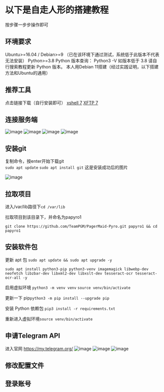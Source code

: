 # 以下是自走人形的搭建教程
按步骤一步步操作即可
## 环境要求
Ubuntu>=16.04 / Debian>=9 （已在该环境下通过测试，系统低于此版本不代表无法安装）
Python>=3.8
Python 版本查询： Python3 -V
如版本低于 3.8 请自行搜索教程更新 Python 版本。
本人用Debian 11搭建（经过实践证明，以下搭建方法和Ubuntu的通用）

## 推荐工具
点击链接下载（自行安装即可）
[xshell 7](https://cdn.netsarang.net/v7/Xshell-latest-p)
[XFTP 7](https://cdn.netsarang.net/v7/Xftp-latest-p)
## 连接服务端
![image](https://github.com/ByteWarlord/PagerMaid-Pyro/assets/156203171/b4b79ad0-7c53-41b7-b8bc-4de61b62a9bb)
![image](https://github.com/ByteWarlord/PagerMaid-Pyro/assets/156203171/181c3220-c1fe-4cf5-aa4f-65b06070487c)
![image](https://github.com/ByteWarlord/PagerMaid-Pyro/assets/156203171/6d0c4a90-e5bb-4c2a-9af7-b53201350c5c)
![image](https://github.com/ByteWarlord/PagerMaid-Pyro/assets/156203171/755c44c3-0d42-4dc0-a328-621ac71d78c4)
## 安装git
复制命令，按enter开始下载git   
`sudo apt update`
`sudo apt install git` 
这是安装成功后的图片

![image](https://github.com/ByteWarlord/PagerMaid-Pyro/assets/156203171/e68bdd7b-3e60-49f4-b1fa-b203e0d966d2)
## 拉取项目
进入/var/lib路径下`cd /var/lib`

拉取项目到该目录下，并命名为papyro1 

`git clone https://github.com/TeamPGM/PagerMaid-Pyro.git papyro1 && cd papyro1`
## 安装软件包
更新 apt 包
`sudo apt update && sudo apt upgrade -y`

`sudo apt install python3-pip python3-venv imagemagick libwebp-dev neofetch libzbar-dev libxml2-dev libxslt-dev tesseract-ocr tesseract-ocr-all -y`

启用虚拟环境 `python3 -m venv venv` `source venv/bin/activate`

更新一下 pip`python3 -m pip install --upgrade pip`

安装 Python 依赖包 `pip3 install -r requirements.txt`

重新进入虚拟环境`source venv/bin/activate`
## 申请Telegram API
进入官网 https://my.telegram.org/
![image](https://github.com/ByteWarlord/PagerMaid-Pyro/assets/156203171/da36ed10-24d7-48a4-b01b-c668224384d5)
![image](https://github.com/ByteWarlord/PagerMaid-Pyro/assets/156203171/e71f0c2c-340a-4545-98a8-28c0d76c2025)
![image](https://github.com/ByteWarlord/PagerMaid-Pyro/assets/156203171/fb5af6c4-326b-4c76-83bd-12b423256474)

## 修改配置文件

## 登录账号


